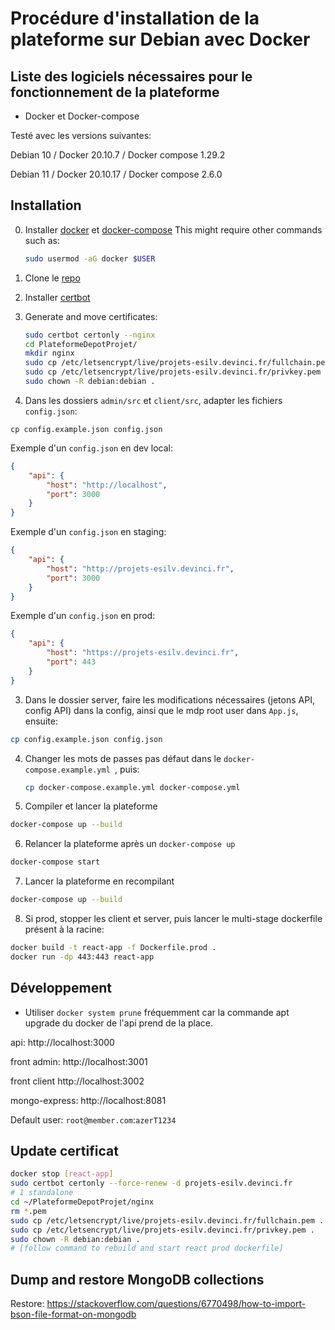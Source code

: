 # Procédure d'installation de la plateforme sur Debian avec Docker

## Liste des logiciels nécessaires pour le fonctionnement de la plateforme

* Docker et Docker-compose

Testé avec les versions suivantes:

Debian 10 / Docker 20.10.7 / Docker compose 1.29.2

Debian 11 / Docker 20.10.17 / Docker compose 2.6.0



## Installation

0. Installer [docker](https://docs.docker.com/engine/install/debian/) et [docker-compose](https://docs.docker.com/compose/install/compose-plugin/#installing-compose-on-linux-systems)
    This might require other commands such as:

    ```bash
    sudo usermod -aG docker $USER
    ```

1. Clone le [repo](https://github.com/Joytide/PlateformeDepotProjet)

2. Installer [certbot](https://certbot.eff.org/instructions?ws=nginx&os=debianbuster)

3. Generate and move certificates:
   ```bash
   sudo certbot certonly --nginx
   cd PlateformeDepotProjet/
   mkdir nginx
   sudo cp /etc/letsencrypt/live/projets-esilv.devinci.fr/fullchain.pem .
   sudo cp /etc/letsencrypt/live/projets-esilv.devinci.fr/privkey.pem .
   sudo chown -R debian:debian .
   ```

4. Dans les dossiers ``admin/src`` et ``client/src``, adapter les fichiers ``config.json``:

```
cp config.example.json config.json
```

Exemple d'un ``config.json`` en dev local:

```json
{
    "api": {
        "host": "http://localhost",
        "port": 3000
    }
}
```

Exemple d'un ``config.json`` en staging:

```json
{
    "api": {
        "host": "http://projets-esilv.devinci.fr",
        "port": 3000
    }
}
```

Exemple d'un ``config.json`` en prod:

```json
{
    "api": {
        "host": "https://projets-esilv.devinci.fr",
        "port": 443
    }
}
```

3. Dans le dossier server, faire les modifications nécessaires (jetons API, config API) dans la config, ainsi que le mdp root user dans ``App.js``, ensuite:

```bash
cp config.example.json config.json
```

4. Changer les mots de passes pas défaut dans le ``docker-compose.example.yml ``, puis:
   ```bash
   cp docker-compose.example.yml docker-compose.yml
   ```

   

5. Compiler et lancer la plateforme

```bash
docker-compose up --build
```

6. Relancer la plateforme après un ```docker-compose up```

```bash
docker-compose start
```

7. Lancer la plateforme en recompilant

```bash
docker-compose up --build
```

8. Si prod, stopper les client et server, puis lancer le multi-stage dockerfile présent à la racine:

```bash
docker build -t react-app -f Dockerfile.prod .
docker run -dp 443:443 react-app 
```



## Développement

- Utiliser ``docker system prune`` fréquemment car la commande apt upgrade du docker de l'api prend de la place.

api: http://localhost:3000

front admin: http://localhost:3001

front client http://localhost:3002

mongo-express: http://localhost:8081

Default user: ``root@member.com``:``azerT1234``





## Update certificat


```bash
docker stop [react-app]
sudo certbot certonly --force-renew -d projets-esilv.devinci.fr
# 1 standalone
cd ~/PlateformeDepotProjet/nginx
rm *.pem
sudo cp /etc/letsencrypt/live/projets-esilv.devinci.fr/fullchain.pem .
sudo cp /etc/letsencrypt/live/projets-esilv.devinci.fr/privkey.pem .
sudo chown -R debian:debian .
# [follow command to rebuild and start react prod dockerfile]

```



## Dump and restore MongoDB collections



Restore: https://stackoverflow.com/questions/6770498/how-to-import-bson-file-format-on-mongodb
